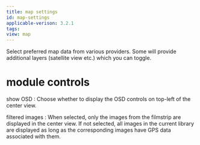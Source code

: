 ```yaml
---
title: map settings
id: map-settings
applicable-verison: 3.2.1
tags: 
view: map
---
```


Select preferred map data from various providers. Some will provide additional layers (satellite view etc.) which you can toggle.

# module controls

show OSD
: Choose whether to display the OSD controls on top-left of the center view.

filtered images
: When selected, only the images from the filmstrip are displayed in the center view. If not selected, all images in the current library are displayed as long as the corresponding images have GPS data associated with them.

